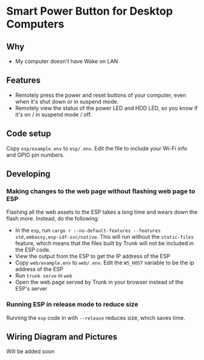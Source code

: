 # Smart Power Button for Desktop Computers
## Why
- My computer doesn't have Wake on LAN

## Features
- Remotely press the power and reset buttons of your computer, even when it's shut down or in suspend mode.
- Remotely view the status of the power LED and HDD LED, so you know if it's on / in suspend mode / off.

## Code setup
Copy `esp/example.env` to `esp/.env`. Edit the file to include your Wi-Fi info and GPIO pin numbers.

## Developing
### Making changes to the web page without flashing web page to ESP
Flashing all the web assets to the ESP takes a long time and wears down the flash more. Instead, do the following:
- In the `esp`, run `cargo r --no-default-features --features std,embassy,esp-idf-svc/native`. This will run without the `static-files` feature, which means that the files built by Trunk will not be included in the ESP code.
- View the output from the ESP to get the IP address of the ESP
- Copy `web/example.env` to `web/.env`. Edit the `WS_HOST` variable to be the ip address of the ESP
- Run `trunk serve` in `web`
- Open the web page served by Trunk in your browser instead of the ESP's server

### Running ESP in release mode to reduce size
Running the `esp` code in with `--release` reduces size, which saves time.

## Wiring Diagram and Pictures
Will be added soon
